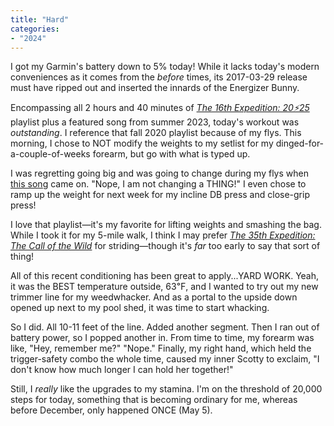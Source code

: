 ```yaml
---
title: "Hard"
categories:
- "2024"
---
```


I got my Garmin's battery down to 5% today!  While it lacks today's modern conveniences as it comes from the *before* times, its 2017-03-29 release must have ripped out and inserted the innards of the Energizer Bunny.

Encompassing all 2 hours and 40 minutes of [*The 16th Expedition: 20⚡25*](https://open.spotify.com/playlist/6aNCyUS1ZgFnYdMdleTCH7) playlist plus a featured song from summer 2023, today's workout was *outstanding*.  I reference that fall 2020 playlist because of my flys.  This morning, I chose to NOT modify the weights to my setlist for my dinged-for-a-couple-of-weeks forearm, but go with what is typed up.  

I was regretting going big and was going to change during my flys when [this song](https://open.spotify.com/track/1gij27s31tFKcTHa8f1u4g?si=6005121b56b5431c) came on.  "Nope, I am not changing a THING!"  I even chose to ramp up the weight for next week for my incline DB press and close-grip press!  

I love that playlist—it's my favorite for lifting weights and smashing the bag.  While I took it for my 5-mile walk, I think I may prefer [*The 35th Expedition: The Call of the Wild*](https://open.spotify.com/playlist/7nnYWauCAIfqNUkc38qqBN) for striding—though it's *far* too early to say that sort of thing!

All of this recent conditioning has been great to apply...YARD WORK.  Yeah, it was the BEST temperature outside, 63℉, and I wanted to try out my new trimmer line for my weedwhacker.  And as a portal to the upside down opened up next to my pool shed, it was time to start whacking. 

So I did.  All 10-11 feet of the line.  Added another segment.  Then I ran out of battery power, so I popped another in.  From time to time, my forearm was like, "Hey, remember me?"  "Nope."  Finally, my right hand, which held the trigger-safety combo the whole time, caused my inner Scotty to exclaim, "I don't know how much longer I can hold her together!"

Still, I *really* like the upgrades to my stamina. I'm on the threshold of 20,000 steps for today, something that is becoming ordinary for me, whereas before December, only happened ONCE (May 5).